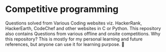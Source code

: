 # Competitive programming
Questions solved from Various Coding websites viz. HackerRank, HackerEarth, CodeChef and other websites in C or Python. This repository also contains Questions from various offline and onsite competitions.  Why this repository? This is mostly for my personal learning and future references, but anyone can use it for learning purpose. 🍻

